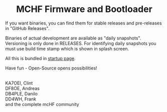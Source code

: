 <div align="center"><h1><b>MCHF Firmware and Bootloader</b></h1></div>

If you want binaries, you can find them for stable releases and
pre-releases in "GitHub Releases".<br>

Binaries of actual development are available as "daily snapshots". Versioning is only done in RELEASES. For identifying daily snapshots you must use build time stamp which is shown in splash screen.<br>

All this is bundled in <a href="http://df8oe.github.io">startup page</a>.<br>

Have fun - Open-Source opens possibilities!<br><br>

KA7OEI, Clint<br>
DF8OE, Andreas<br>
DB4PLE, Danilo<br>
DD4WH, Frank<br>
and the complete mcHF community
